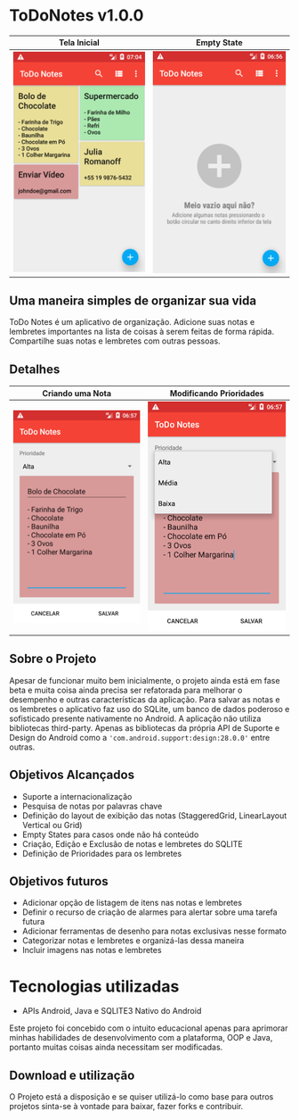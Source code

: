 # ToDoNotes v1.0.0
| Tela Inicial             |  Empty State             | 
:-------------------------:|:-------------------------:
![Tela inicial](https://raw.githubusercontent.com/eduardowgmendes/ToDoNotes/master/Screenshot_1562493857.png) | ![Sem conteúdo](https://raw.githubusercontent.com/eduardowgmendes/ToDoNotes/master/Screenshot_1562493389.png)


## Uma maneira simples de organizar sua vida
ToDo Notes é um aplicativo de organização. Adicione suas notas e lembretes importantes na lista de coisas à serem feitas de forma rápida. Compartilhe suas notas e lembretes com outras pessoas. 

## Detalhes


Criando uma Nota           |  Modificando Prioridades | 
:-------------------------:|:-------------------------:
![Criando uma nota](https://raw.githubusercontent.com/eduardowgmendes/ToDoNotes/master/Screenshot_1562493468.png) | ![Modificando prioridades](https://raw.githubusercontent.com/eduardowgmendes/ToDoNotes/master/Screenshot_1562493473.png)

## Sobre o Projeto 
Apesar de funcionar muito bem inicialmente, o projeto ainda está em fase beta e muita coisa ainda precisa ser refatorada para melhorar o desempenho e outras características da aplicação. Para salvar as notas e os lembretes o aplicativo faz uso do SQLite, um banco de dados poderoso e sofisticado presente nativamente no Android.
A aplicação não utiliza bibliotecas third-party. Apenas as bibliotecas da própria API de Suporte e Design do Android como a ```'com.android.support:design:28.0.0'``` entre outras.

## Objetivos Alcançados
- Suporte a internacionalização
- Pesquisa de notas por palavras chave
- Definição do layout de exibição das notas (StaggeredGrid, LinearLayout Vertical ou Grid)
- Empty States para casos onde não há conteúdo 
- Criação, Edição e Exclusão de notas e lembretes do SQLITE
- Definição de Prioridades para os lembretes

## Objetivos futuros 
- Adicionar opção de listagem de itens nas notas e lembretes 
- Definir o recurso de criação de alarmes para alertar sobre uma tarefa futura
- Adicionar ferramentas de desenho para notas exclusivas nesse formato 
- Categorizar notas e lembretes e organizá-las dessa maneira 
- Incluir imagens nas notas e lembretes

# Tecnologias utilizadas
- APIs Android, Java e SQLITE3 Nativo do Android

Este projeto foi concebido com o intuito educacional apenas para aprimorar minhas habilidades de desenvolvimento com a plataforma, OOP e Java, portanto muitas coisas ainda necessitam ser modificadas. 

## Download e utilização  
O Projeto está a disposição e se quiser utilizá-lo como base para outros projetos sinta-se à vontade para baixar, fazer forks e contribuir.
